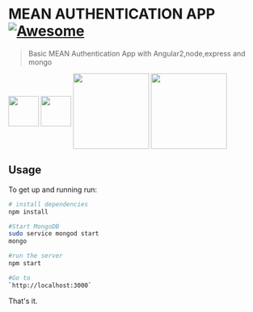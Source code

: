 # MEAN AUTHENTICATION APP [![Awesome](https://cdn.rawgit.com/sindresorhus/awesome/d7305f38d29fed78fa85652e3a63e154dd8e8829/media/badge.svg)](https://github.com/AbdallahBedir/MEAN-STACK)
> Basic MEAN Authentication App with Angular2,node,express and mongo


[<img width="60" align="middle" src="https://cdn.rawgit.com/gilbarbara/logos/e7b1dc2666c3dabe6c1276abd0a767b6ebd6af43/logos/nodejs-icon.svg">](https://nodejs.org)
[<img width="60" align="middle" src="https://www.ag-grid.com/images/angular2.png">](https://angular.io/)
[<img width="150" align="middle" src="https://cdn.worldvectorlogo.com/logos/mongodb.svg">](https://www.mongodb.com/)
[<img width="150" align="middle" src="https://camo.githubusercontent.com/b0c9dc0e2f5bcd190403159a24d4a541e496e30a/68747470733a2f2f636f6c69676f2e696f2f696d616765732f657870726573732e737667">](https://expressjs.com/)

## Usage
To get up and running run:
``` bash
# install dependencies
npm install

#Start MongoDB
sudo service mongod start
mongo

#run the server
npm start

#Go to 
`http://localhost:3000`
```

That's it.
